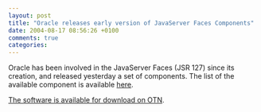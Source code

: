 ```yaml
---
layout: post
title: "Oracle releases early version of JavaServer Faces Components"
date: 2004-08-17 08:56:26 +0100
comments: true
categories:
---
```


Oracle has been involved in the JavaServer Faces (JSR 127) since its creation, and released yesterday a set of components. The list of the available component is available [here](http://www.oracle.com/technology/products/jdev/htdocs/partners/addins/exchange/jsf/doc/tagdoc/core/index.html).

[The software is available for download on OTN](http://www.oracle.com/technology/products/jdev/htdocs/partners/addins/exchange/jsf/index.html).
